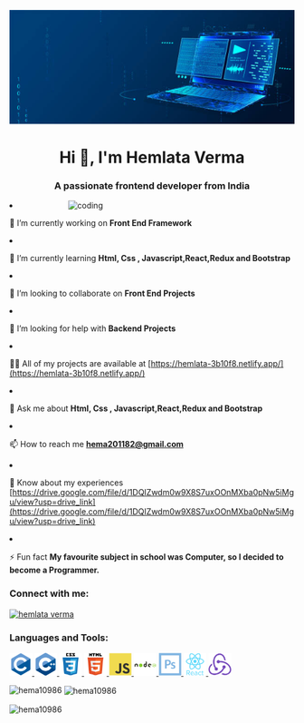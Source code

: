 ![logo](https://github.com/Hema10986/Hema10986/blob/main/istockphoto-1341446362-612x612.jpg)
<h1 align="center">Hi 👋, I'm Hemlata Verma</h1>
<h3 align="center">A passionate frontend developer from India</h3>
<img align ="right" alt="coding" width="400" src="https://steamuserimages-a.akamaihd.net/ugc/1631947648964785474/81CBA15178466DD47195A239232202E78987B714/?imw=637&imh=358&ima=fit&impolicy=Letterbox&imcolor=%23000000&letterbox=true"

- 🔭 I’m currently working on **Front End Framework**

- 🌱 I’m currently learning **Html, Css , Javascript,React,Redux and Bootstrap**

- 👯 I’m looking to collaborate on **Front End Projects**

- 🤝 I’m looking for help with **Backend Projects**

- 👨‍💻 All of my projects are available at [https://hemlata-3b10f8.netlify.app/](https://hemlata-3b10f8.netlify.app/)

- 💬 Ask me about **Html, Css , Javascript,React,Redux and Bootstrap**

- 📫 How to reach me **hema201182@gmail.com**

- 📄 Know about my experiences [https://drive.google.com/file/d/1DQIZwdm0w9X8S7uxOOnMXba0pNw5iMgu/view?usp=drive_link](https://drive.google.com/file/d/1DQIZwdm0w9X8S7uxOOnMXba0pNw5iMgu/view?usp=drive_link)

- ⚡ Fun fact **My favourite subject in school was Computer, so I decided to become a Programmer.**

<h3 align="left">Connect with me:</h3>
<p align="left">
<a href="https://linkedin.com/in/hemlata verma" target="blank"><img align="center" src="https://raw.githubusercontent.com/rahuldkjain/github-profile-readme-generator/master/src/images/icons/Social/linked-in-alt.svg" alt="hemlata verma" height="30" width="40" /></a>
</p>

<h3 align="left">Languages and Tools:</h3>
<p align="left"> <a href="https://www.cprogramming.com/" target="_blank" rel="noreferrer"> <img src="https://raw.githubusercontent.com/devicons/devicon/master/icons/c/c-original.svg" alt="c" width="40" height="40"/> </a> <a href="https://www.w3schools.com/cpp/" target="_blank" rel="noreferrer"> <img src="https://raw.githubusercontent.com/devicons/devicon/master/icons/cplusplus/cplusplus-original.svg" alt="cplusplus" width="40" height="40"/> </a> <a href="https://www.w3schools.com/css/" target="_blank" rel="noreferrer"> <img src="https://raw.githubusercontent.com/devicons/devicon/master/icons/css3/css3-original-wordmark.svg" alt="css3" width="40" height="40"/> </a> <a href="https://www.w3.org/html/" target="_blank" rel="noreferrer"> <img src="https://raw.githubusercontent.com/devicons/devicon/master/icons/html5/html5-original-wordmark.svg" alt="html5" width="40" height="40"/> </a> <a href="https://developer.mozilla.org/en-US/docs/Web/JavaScript" target="_blank" rel="noreferrer"> <img src="https://raw.githubusercontent.com/devicons/devicon/master/icons/javascript/javascript-original.svg" alt="javascript" width="40" height="40"/> </a> <a href="https://nodejs.org" target="_blank" rel="noreferrer"> <img src="https://raw.githubusercontent.com/devicons/devicon/master/icons/nodejs/nodejs-original-wordmark.svg" alt="nodejs" width="40" height="40"/> </a> <a href="https://www.photoshop.com/en" target="_blank" rel="noreferrer"> <img src="https://raw.githubusercontent.com/devicons/devicon/master/icons/photoshop/photoshop-line.svg" alt="photoshop" width="40" height="40"/> </a> <a href="https://reactjs.org/" target="_blank" rel="noreferrer"> <img src="https://raw.githubusercontent.com/devicons/devicon/master/icons/react/react-original-wordmark.svg" alt="react" width="40" height="40"/> </a> <a href="https://redux.js.org" target="_blank" rel="noreferrer"> <img src="https://raw.githubusercontent.com/devicons/devicon/master/icons/redux/redux-original.svg" alt="redux" width="40" height="40"/> </a> </p>

<p><img align="left" src="https://github-readme-stats.vercel.app/api/top-langs?username=hema10986&show_icons=true&locale=en&layout=compact" alt="hema10986" /></p>

<p>&nbsp;<img align="center" src="https://github-readme-stats.vercel.app/api?username=hema10986&show_icons=true&locale=en" alt="hema10986" /></p>

<p><img align="center" src="https://github-readme-streak-stats.herokuapp.com/?user=hema10986&" alt="hema10986" /></p>
